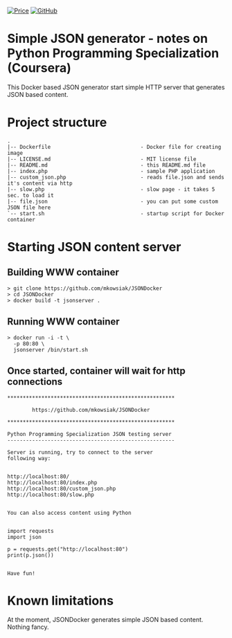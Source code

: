 [![Price](https://img.shields.io/badge/price-FREE-0098f7.svg)](https://github.com/mkowsiak/JSONDocker/blob/master/LICENSE.md)
[![GitHub](https://img.shields.io/github/license/mashape/apistatus.svg)](https://github.com/mkowsiak/JSONDocker/blob/master/LICENSE.md)
# Simple JSON generator - notes on Python Programming Specialization (Coursera)

This Docker based JSON generator start simple HTTP server that generates JSON based content.

# Project structure

    .
    |-- Dockerfile                             - Docker file for creating image
    |-- LICENSE.md                             - MIT license file
    |-- README.md                              - this README.md file
    |-- index.php                              - sample PHP application
    |-- custom_json.php                        - reads file.json and sends it's content via http
    |-- slow.php                               - slow page - it takes 5 sec. to load it
    |-- file.json                              - you can put some custom JSON file here
    `-- start.sh                               - startup script for Docker container
    
# Starting JSON content server

## Building WWW container

    > git clone https://github.com/mkowsiak/JSONDocker
    > cd JSONDocker
    > docker build -t jsonserver .

## Running WWW container

    > docker run -i -t \
      -p 80:80 \
      jsonserver /bin/start.sh

## Once started, container will wait for http connections

    ******************************************************

            https://github.com/mkowsiak/JSONDocker

    ******************************************************

    Python Programming Specialization JSON testing server
    ------------------------------------------------------

    Server is running, try to connect to the server
    following way:


    http://localhost:80/
    http://localhost:80/index.php
    http://localhost:80/custom_json.php
    http://localhost:80/slow.php


    You can also access content using Python


    import requests
    import json

    p = requests.get("http://localhost:80")
    print(p.json())


    Have fun!

# Known limitations

At the moment, JSONDocker generates simple JSON based content. Nothing fancy.

